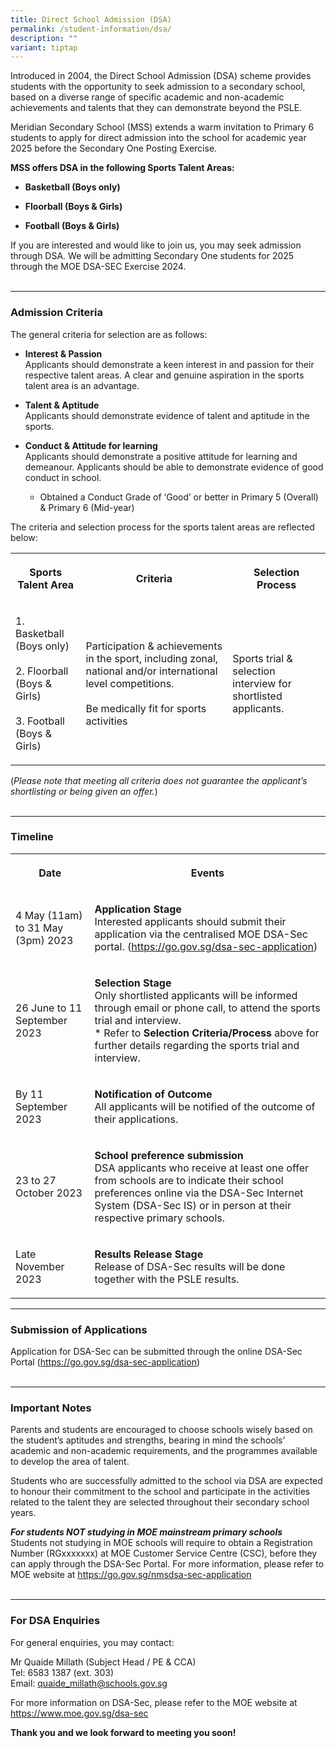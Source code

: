 ```yaml
---
title: Direct School Admission (DSA)
permalink: /student-information/dsa/
description: ""
variant: tiptap
---
```

<p>Introduced in 2004, the Direct School Admission (DSA) scheme provides
students with the opportunity to seek admission to a secondary school,
based on a diverse range of specific academic and non-academic achievements
and talents that they can demonstrate beyond the PSLE.</p>
<p>Meridian Secondary School (MSS) extends a warm invitation to Primary 6
students to apply for direct admission into the school for academic year
2025 before the Secondary One Posting Exercise.</p>
<p><strong>MSS offers DSA in the following Sports Talent Areas:</strong>
</p>
<ul data-tight="true" class="tight">
<li>
<p><strong>Basketball (Boys only)</strong>
</p>
</li>
<li>
<p><strong>Floorball (Boys &amp; Girls)</strong>
</p>
</li>
<li>
<p><strong>Football (Boys &amp; Girls)</strong>
</p>
</li>
</ul>
<p>If you are interested and would like to join us, you may seek admission
through DSA. We will be admitting Secondary One students for 2025 through
the MOE DSA-SEC Exercise 2024.
<br>
<br>
</p>
<hr>
<h3>Admission Criteria</h3>
<p>The general criteria for selection are as follows:</p>
<ul>
<li>
<p><strong>Interest &amp; Passion</strong>
<br>Applicants should demonstrate a keen interest in and passion for their
respective talent areas. A clear and genuine aspiration in the sports talent
area is an advantage.</p>
</li>
<li>
<p><strong>Talent &amp; Aptitude</strong>
<br>Applicants should demonstrate evidence of talent and aptitude in the sports.</p>
</li>
<li>
<p><strong>Conduct &amp; Attitude for learning</strong>
<br>Applicants should demonstrate a positive attitude for learning and demeanour.
Applicants should be able to demonstrate evidence of good conduct in school.</p>
<ul data-tight="true" class="tight">
<li>
<p>Obtained a Conduct Grade of ‘Good’ or better in Primary 5 (Overall) &amp;
Primary 6 (Mid-year)</p>
</li>
</ul>
</li>
</ul>
<p>The criteria and selection process for the sports talent areas are reflected
below:</p>
<table>
<tbody>
<tr>
<th rowspan="1" colspan="1">
<p>Sports Talent Area</p>
</th>
<th rowspan="1" colspan="1">
<p>Criteria</p>
</th>
<th rowspan="1" colspan="1">
<p>Selection Process</p>
</th>
</tr>
<tr>
<td rowspan="1" colspan="1">
<p>1. Basketball (Boys only)
<br>
<br>2. Floorball (Boys &amp; Girls)
<br>
<br>3. Football (Boys &amp; Girls)</p>
</td>
<td rowspan="1" colspan="1">
<p>Participation &amp; achievements in the sport, including zonal, national
and/or international level competitions.
<br>
<br>Be medically fit for sports activities</p>
</td>
<td rowspan="1" colspan="1">
<p>Sports trial &amp; selection interview for shortlisted applicants.</p>
</td>
</tr>
</tbody>
</table>
<p>(<em>Please note that meeting all criteria does not guarantee the applicant’s shortlisting or being given an offer.</em>)
<br>
<br>
</p>
<hr>
<h3>Timeline</h3>
<table>
<tbody>
<tr>
<th rowspan="1" colspan="1">
<p>Date</p>
</th>
<th rowspan="1" colspan="1">
<p>Events</p>
</th>
</tr>
<tr>
<td rowspan="1" colspan="1">
<p>4 May (11am) to 31 May (3pm) 2023</p>
</td>
<td rowspan="1" colspan="1">
<p><strong>Application Stage</strong> 
<br>Interested applicants should submit their application via the centralised
MOE DSA-Sec portal. (<a href="https://go.gov.sg/dsa-sec-application" rel="noopener noreferrer nofollow" target="_blank">https://go.gov.sg/dsa-sec-application</a>)</p>
</td>
</tr>
<tr>
<td rowspan="1" colspan="1">
<p>26 June to 11 September 2023</p>
</td>
<td rowspan="1" colspan="1">
<p><strong>Selection Stage</strong> 
<br>Only shortlisted applicants will be informed through email or phone call,
to attend the sports trial and interview.
<br>* Refer to <strong>Selection Criteria/Process</strong> above for further
details regarding the sports trial and interview.</p>
</td>
</tr>
<tr>
<td rowspan="1" colspan="1">
<p>By 11 September 2023</p>
</td>
<td rowspan="1" colspan="1">
<p><strong>Notification of Outcome</strong> 
<br>All applicants will be notified of the outcome of their applications.</p>
</td>
</tr>
<tr>
<td rowspan="1" colspan="1">
<p>23 to 27 October 2023</p>
</td>
<td rowspan="1" colspan="1">
<p><strong>School preference submission</strong> 
<br>DSA applicants who receive at least one offer from schools are to indicate
their school preferences online via the DSA-Sec Internet System (DSA-Sec
IS) or in person at their respective primary schools.</p>
</td>
</tr>
<tr>
<td rowspan="1" colspan="1">
<p>Late November 2023</p>
</td>
<td rowspan="1" colspan="1">
<p><strong>Results Release Stage</strong> 
<br>Release of DSA-Sec results will be done together with the PSLE results.</p>
</td>
</tr>
</tbody>
</table>
<hr>
<h3>Submission of Applications</h3>
<p>Application for DSA-Sec can be submitted through the online DSA-Sec Portal
(<a href="https://go.gov.sg/dsa-sec-application" rel="noopener noreferrer nofollow" target="_blank">https://go.gov.sg/dsa-sec-application</a>)
<br>
<br>
</p>
<hr>
<h3>Important Notes</h3>
<p>Parents and students are encouraged to choose schools wisely based on
the student’s aptitudes and strengths, bearing in mind the schools’ academic
and non-academic requirements, and the programmes available to develop
the area of talent.</p>
<p>Students who are successfully admitted to the school via DSA are expected
to honour their commitment to the school and participate in the activities
related to the talent they are selected throughout their secondary school
years.</p>
<p><strong><em>For students NOT studying in MOE mainstream primary schools</em></strong> 
<br>Students not studying in MOE schools will require to obtain a Registration
Number (RGxxxxxxx) at MOE Customer Service Centre (CSC), before they can
apply through the DSA-Sec Portal. For more information, please refer to
MOE website at <a href="https://go.gov.sg/nmsdsa-sec-application" rel="noopener noreferrer nofollow" target="_blank">https://go.gov.sg/nmsdsa-sec-application</a> 
<br>
<br>
</p>
<hr>
<h3>For DSA Enquiries</h3>
<p>For general enquiries, you may contact:</p>
<p>Mr Quaide Millath (Subject Head / PE &amp; CCA)
<br>Tel: 6583 1387 (ext. 303)
<br>Email: <a href="mailto:quaide_millath@schools.gov.sg" rel="noopener noreferrer nofollow" target="_blank">quaide_millath@schools.gov.sg</a>
</p>
<p>For more information on DSA-Sec, please refer to the MOE website at
<a href="https://www.moe.gov.sg/dsa-sec" rel="noopener noreferrer nofollow" target="_blank">https://www.moe.gov.sg/dsa-sec</a>
</p>
<p></p>
<p><strong>Thank you and we look forward to meeting you soon!</strong>
</p>